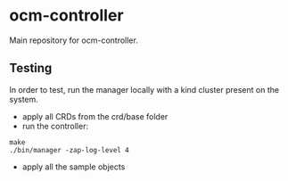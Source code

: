 # ocm-controller
Main repository for ocm-controller.

## Testing

In order to test, run the manager locally with a kind cluster present on the system.

- apply all CRDs from the crd/base folder
- run the controller:
```console
make
./bin/manager -zap-log-level 4
```
- apply all the sample objects
